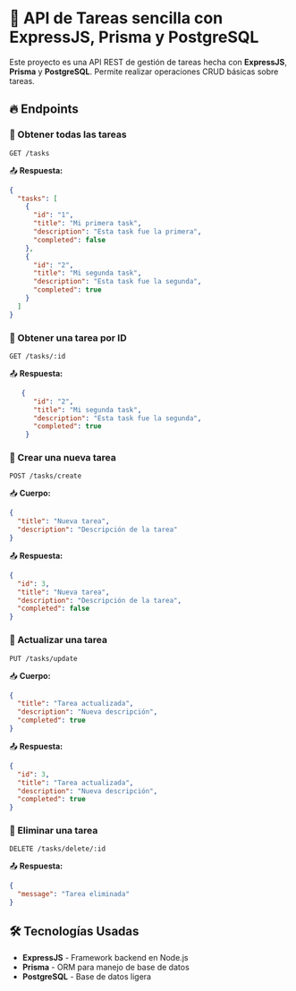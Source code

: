 # 📌 API de Tareas sencilla con ExpressJS, Prisma y PostgreSQL

Este proyecto es una API REST de gestión de tareas hecha con **ExpressJS**, **Prisma** y **PostgreSQL**. Permite realizar operaciones CRUD básicas sobre tareas.

## 🔥 Endpoints

### 📌 Obtener todas las tareas

```http
GET /tasks
```

📤 **Respuesta:**

```json
{
  "tasks": [
    {
      "id": "1",
      "title": "Mi primera task",
      "description": "Esta task fue la primera",
      "completed": false
    },
    {
      "id": "2",
      "title": "Mi segunda task",
      "description": "Esta task fue la segunda",
      "completed": true
    }
  ]
}
```

### 📌 Obtener una tarea por ID

```http
GET /tasks/:id
```

📤 **Respuesta:**

```json
   {
      "id": "2",
      "title": "Mi segunda task",
      "description": "Esta task fue la segunda",
      "completed": true
    }
```

### 📌 Crear una nueva tarea

```http
POST /tasks/create
```

📥 **Cuerpo:**

```json
{
  "title": "Nueva tarea",
  "description": "Descripción de la tarea"
}
```

📤 **Respuesta:**

```json
{
  "id": 3,
  "title": "Nueva tarea",
  "description": "Descripción de la tarea",
  "completed": false
}
```

### 📌 Actualizar una tarea

```http
PUT /tasks/update
```

📥 **Cuerpo:**

```json
{
  "title": "Tarea actualizada",
  "description": "Nueva descripción",
  "completed": true
}
```

📤 **Respuesta:**

```json
{
  "id": 3,
  "title": "Tarea actualizada",
  "description": "Nueva descripción",
  "completed": true
}
```

### 📌 Eliminar una tarea

```http
DELETE /tasks/delete/:id
```

📤 **Respuesta:**

```json
{
  "message": "Tarea eliminada"
}
```

## 🛠 Tecnologías Usadas

- **ExpressJS** - Framework backend en Node.js
- **Prisma** - ORM para manejo de base de datos
- **PostgreSQL** - Base de datos ligera
